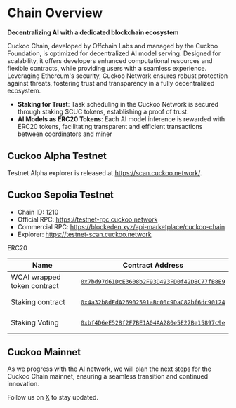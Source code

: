 # Chain Overview

**Decentralizing AI with a dedicated blockchain ecosystem**

Cuckoo Chain, developed by Offchain Labs and managed by the Cuckoo Foundation, is optimized for decentralized AI model serving. Designed for scalability, it offers developers enhanced computational resources and flexible contracts, while providing users with a seamless experience. Leveraging Ethereum's security, Cuckoo Network ensures robust protection against threats, fostering trust and transparency in a fully decentralized ecosystem.


- **Staking for Trust**: Task scheduling in the Cuckoo Network is secured through staking $CUC tokens, establishing a proof of trust.
- **AI Models as ERC20 Tokens**: Each AI model inference is rewarded with ERC20 tokens, facilitating transparent and efficient transactions between coordinators and miner


## Cuckoo Alpha Testnet

Testnet Alpha explorer is released at https://scan.cuckoo.network/.


## Cuckoo Sepolia Testnet

* Chain ID: 1210
* Official RPC: https://testnet-rpc.cuckoo.network
* Commercial RPC: https://blockeden.xyz/api-marketplace/cuckoo-chain
* Explorer: https://testnet-scan.cuckoo.network

ERC20

| Name                        | Contract Address                                             |
| --------------------------- | ------------------------------------------------------------ |
| WCAI wrapped token contract | <pre>[0x7bd97d61DcE3608b2F93D493FD0f42D8C77fB8E9](https://testnet-scan.cuckoo.network/token/0x7bd97d61DcE3608b2F93D493FD0f42D8C77fB8E9/)</pre> |
| Staking contract            | <pre>[0x4a32b8dEdA26902591aBc00c9DaC82bf6dc90124](https://testnet-scan.cuckoo.network/address/0x4a32b8dEdA26902591aBc00c9DaC82bf6dc90124/)</pre> |
| Staking Voting              | <pre>[0xbf4D6eE528f2F7BE1A04AA280e5E27Be15897c9e](https://testnet-scan.cuckoo.network/address/0xbf4D6eE528f2F7BE1A04AA280e5E27Be15897c9e)</pre> |


## Cuckoo Mainnet

As we progress with the AI network, we will plan the next steps for the Cuckoo Chain mainnet, ensuring a seamless transition and continued innovation.

Follow us on [X](https://cuckoo.network/x) to stay updated.
